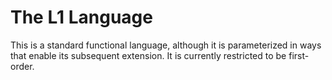 The L1 Language
===============

This is a standard functional language, although it is
parameterized in ways that enable its subsequent extension.
It is currently restricted to be first-order.
